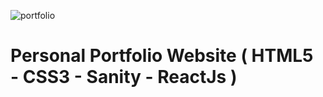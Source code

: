 ![portfolio](https://github.com/AssilBouaziz/bouazizassil/assets/88579433/4a81f7e1-adcb-42a5-8901-4a03b31fcd92)
# Personal Portfolio Website ( HTML5 - CSS3 - Sanity - ReactJs )
